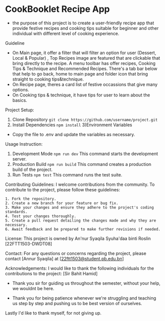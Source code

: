 # CookBooklet Recipe App

- the purpose of this project is to create a user-friendly recipe app that provide festive recipes and cooking tips suitable for beginner and other individual with different level of cooking experience.

Guideline
- On Main page, it offer a filter that will filter an option for user (Dessert, Local & Popular) , Top Recipes image are featured that are clickable that bring directly to the recipe. A menu toolbar has offer recipes, Cooking Tips & Technique and Recommended Recipes. There's a tab bar below that help to go back, home to main page and folder icon that bring straight to cooking tips&technique. 
- On Recipe page, theres a card list of festive occassions that give many options.
- On Cooking tips & technique, it have tips for user to learn about the basics. 


Project Setup: 

1) Clone Repository 
``git clone https://github.com/username/project.git``
2) Install Dependencies 
``npm install``
3)Environment Variables
- Copy the file to .env and update the variables as necessary.

Usage Instruction: 
1) Development Mode
 ``npm run dev``
 This command starts the development server.
2) Production Build
``npm run build``
This command creates a production build of the project.
3) Run Tests
``npm test``
This command runs the test suite.

Contributing Guidelines:
I welcome contributions from the community. To contribute to the project, please follow these guidelines:

    1. Fork the repository.
    2. Create a new branch for your feature or bug fix.
    3. Make your changes and ensure they adhere to the project's coding standards.
    4. Test your changes thoroughly.
    5. Create a pull request detailing the changes made and why they are necessary.
    6. Await feedback and be prepared to make further revisions if needed.

License:
This project is owned by An'nur Syaqila Syuha'daa binti Roslin [22FTT1503-DWDT08]

Contact:
For any questions or concerns regarding the project, please contact [Annur Syaqila] at [22ftt1503@student.pb.edu.bn]

Acknowledgements:
I would like to thank the following individuals for the contributions to the project:
    [Sir Bahit Hamid]
- Thank you sir for guiding us throughout the semester, without your help, we wouldnt be here.
  
- Thank you for being patience whenever we're struggling and teaching us step by step and pushing us to be best version of ourselves. 

Lastly I'd like to thank myself, for not giving up.
